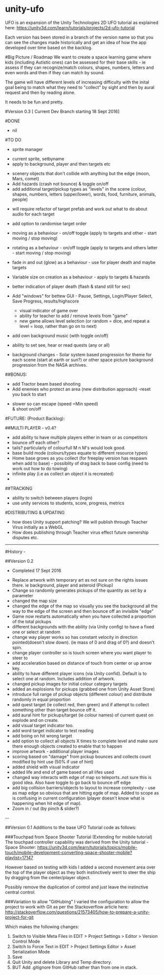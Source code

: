 # unity-ufo

UFO is an expansion of the Unity Technologies 2D UFO tutorial as explained here:
https://unity3d.com/learn/tutorials/projects/2d-ufo-tutorial

Each version has been stored in a branch of the version name so that you can see the changes made historically and get an idea of how the app developed over time based on the backlog.

#Big Picture / Roadmap
We want to create a space learning game where kids (including Autistic ones) can be assessed for their base skills - ie assess if they can recognize/match colours, shapes, numbers, letters and even words and then if they can match by sound.

The game will have different levels of increasing difficulty with the inital goal being to match what they need to "collect" by sight and then by aural request and then by reading alone.

It needs to be fun and pretty.

#Version 0.3 
[ Current Dev Branch starting 18 Sept 2016]

#DONE
* nil

#TO DO 

* sprite manager 
- current sprite, setbyname
- apply to background, player and then targets etc

* scenery objects that don't collide with anything but the edge (moon, Mars, comet) 
* Add hazards (crash not bounce) & toggle on/off
* add additional target/pickup types as "levels" in the scene (colour, shapes, numbers, letters (upper/lower), words, food, furniture, animals, people) 

 - will require refactor of target prefab and work out what to do about audio for each target
* add option to randomise target order 

* moving as a behaviour - on/off toggle (apply to targets and other - start moving / stop moving)
* rotating as a behaviour - on/off toggle (apply to targets and others latter - start moving / stop moving)
* fade in and out (glow) as a behaviour - use for player death and maybe targets
* Variable size on creation as a behaviour - apply to targets & hazards 
* better indication of player death (flash & stand still for sec) 

* Add "windows" for bettew GUI - Pause, Settings, Login/Player Select, Save Progress, results/highscore
  -  visual indicator of game over
  -  ability for teacher to add / remove levels from "game"
  -  new game allows level selection (or random = dice, and repeat a level = loop, rather than go on to next)
* add own background music (with toggle on/off)
* ability to set see, hear or read quests (any or all)
* background changes - Solar system based progression for theme for each scene (start at earth or sun?) or other space picture background progression from the NASA archives. 

##BONUS:
* add Tractor beam based shooting
* Add enemies who protect an area (new distribution approach) 
-reset you back to start
- slower so can escape (speed =Min speed)  
& shoot on/off

#FUTURE: (Product Backlog):

##MULTI PLAYER - v0.4?
* add ability to have multiple players either in team or as competitors
* bounce off each other?
* tails? particularly of colourfull M n M's would look good.
* base build mode (colours/types equate to different resource types)
* Home base grows as you collect (for freeplay version has respawn when add to base) - possiblity of drag back to base config (need to work out how to do towing)
* infinite play (i.e as collect an object it is recreated)
* 
##TRACKING
* ability to switch between players (login)
* use unity services to students, score, progress, metrics

#DISTRIBUTING & UPDATING 
* how does Unity support patching? We will publish through Teacher Virus initially as a WebGL
* How does publishing through Teacher virus effect future ownership disputes etc.

---

#History - 

##Version 0.2 
- Completed 17 Sept 2016

* Replace artwork with temporary art as not sure on the rights issues there. ie background, player and asteroid (Pickup)
* Change so randomly generates pickups of the quantity as set by a parameter
* changed the map size
* changed the edge of the map so visually you see the background all the way to the edge of the screen and then bounce off an invisible "edge"
* Game now restarts automatically when you have collected a proportion of the total pickups
* different backgrounds with the ability (via Unity config) to have a fixed one or select at random
* change way player works so has constant velocity in direction pointed(doesn't slow down). (ie mass of 0 and drag of 0?) and doesn't spin. 
* change player controller so is touch screen where you want player to steer to
* add acceleration based on distance of touch from center or up arrow key.
* ability to have different player icons (via Unity confid).  Default is to select one at random.  Includes addition of artwork.
* changed pickup images for initial colour category targets
* added an explosions for pickups (grabbed one from Unity Asset Store)
* introduce full range of pickup objects (different colour) and distribute randomly in equal proportion
* add quest target (ie collect red, then green) and if attempt to collect something other than target bounce off it.  
* add aural hint for pickups/target (ie colour names) of current quest on explode and on create.
* add visual target indicator too.
* add word target indicator to test reading
* add boing on hit wrong target
* add option to collect all objects X times to complete level and make sure there enough objects created to enable that to happen
* improve artwork - additional player images
* scoring based on "damage" from pickup bounces and collects count modified by hint use (50% if use of hint)
* added shield with visual indicator
* added life and end of game based on all lifes used
* changed way interacts with edge of map so teleports..not sure this is good idea. Also have toggle to go back to bounce off edge
* add big collision barriers/objects to layout to increase complexity - use as map edge so obvious that are hitting egde of map. Added to scope as is confusing in current configuration (player doesn't know what is happening when hit edge of map).
* Zoom in / out (by pinch & slider?)

--

##Version 0.1
Additions to the base UFO Tutorial code as follows:

###Touchpad from Space Shooter Tutorial (Extending for mobile tutorial)
The touchpad controller capability was derived from the Unity tutorial - Space Shooter:
https://unity3d.com/learn/tutorials/topics/mobile-touch/mobile-development-converting-space-shooter-mobile?playlist=17147

However based on testing with kids I added a second movement area over the top of the player object as they both instinctively went to steer the ship by dragging from the center/player object. 

Possibly remove the duplication of control and just leave the instinctive central control.

###Variation to allow "GitHubing"
I varied the configuration to allow the project to work with Git as per the Stackoverflow article here:
http://stackoverflow.com/questions/21573405/how-to-prepare-a-unity-project-for-git

Which makes the following changes:
1. Switch to Visible Meta Files in EDIT > Project Settings > Editor > Version Control Mode
2. Switch to Force Text in EDIT > Project Settings Editor > Asset Serialization Mode
3. Save 
4. Quit Unity and delete Library and Temp directory.
5. BUT Add .gitignore from GitHub rather than from one in stack.





